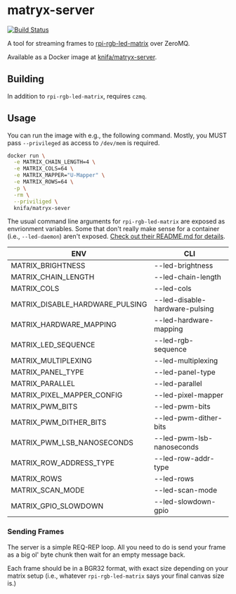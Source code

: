 # matryx-server

[![Build Status](https://travis-ci.org/Knifa/matryx-server.svg?branch=master)](https://travis-ci.org/Knifa/matryx-server)

A tool for streaming frames to [rpi-rgb-led-matrix](https://github.com/hzeller/rpi-rgb-led-matrix/) over ZeroMQ.

Available as a Docker image at [knifa/matryx-server](https://hub.docker.com/r/knifa/matryx-server).

## Building

In addition to `rpi-rgb-led-matrix`, requires `czmq`.

## Usage

You can run the image with e.g., the following command. Mostly, you MUST pass `--privileged` as access to `/dev/mem` is required.

```bash
docker run \
  -e MATRIX_CHAIN_LENGTH=4 \
  -e MATRIX_COLS=64 \
  -e MATRIX_MAPPER="U-Mapper" \
  -e MATRIX_ROWS=64 \
  -p \
  -rm \
  --priviliged \
  knifa/matryx-sever
```

The usual command line arguments for `rpi-rgb-led-matrix` are exposed as envrionment variables. Some that don't really make sense for a container (i.e., `--led-daemon`) aren't exposed. [Check out their README.md for details](https://github.com/hzeller/rpi-rgb-led-matrix/blob/master/README.md).

| ENV                             | CLI                             |
| ------------------------------- | ------------------------------- |
| MATRIX_BRIGHTNESS               | --led-brightness                |
| MATRIX_CHAIN_LENGTH             | --led-chain-length              |
| MATRIX_COLS                     | --led-cols                      |
| MATRIX_DISABLE_HARDWARE_PULSING | --led-disable-hardware-pulsing  |
| MATRIX_HARDWARE_MAPPING         | --led-hardware-mapping          |
| MATRIX_LED_SEQUENCE             | --led-rgb-sequence              |
| MATRIX_MULTIPLEXING             | --led-multiplexing              |
| MATRIX_PANEL_TYPE               | --led-panel-type                |
| MATRIX_PARALLEL                 | --led-parallel                  |
| MATRIX_PIXEL_MAPPER_CONFIG      | --led-pixel-mapper              |
| MATRIX_PWM_BITS                 | --led-pwm-bits                  |
| MATRIX_PWM_DITHER_BITS          | --led-pwm-dither-bits           |
| MATRIX_PWM_LSB_NANOSECONDS      | --led-pwm-lsb-nanoseconds       |
| MATRIX_ROW_ADDRESS_TYPE         | --led-row-addr-type             |
| MATRIX_ROWS                     | --led-rows                      |
| MATRIX_SCAN_MODE                | --led-scan-mode                 |
| MATRIX_GPIO_SLOWDOWN            | --led-slowdown-gpio             |

### Sending Frames

The server is a simple REQ-REP loop. All you need to do is send your frame as a big ol' byte chunk then wait for an empty message back.

Each frame should be in a BGR32 format, with exact size depending on your matrix setup (i.e., whatever `rpi-rgb-led-matrix` says your final canvas size is.)
